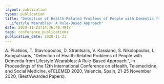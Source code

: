 ```yaml
---
layout: publication
types: publication
title: "Detection of Health-Related Problems of People with Dementia from
  Lifestyle Wearables: A Rule-Based Approach"
date: 2020-11-21T14:36:40.491Z
tags: conference_publications
publication_date: 2020-11-21
---
```

A. Pliatsios, T. Stavropoulos, D. Strantsalis, V. Kassiano, S. Nikolopoulos, I. Kompatsiaris, "Detection of Health-Related Problems of People with Dementia from Lifestyle Wearables: A Rule-Based Approach.", in Proceedings of the 12th International Conference on eHealth, Telemedicine, and Social Medicine, eTELEMED 2020, Valencia, Spain, 21-25 November 2020, (Best/Awarded Papers).